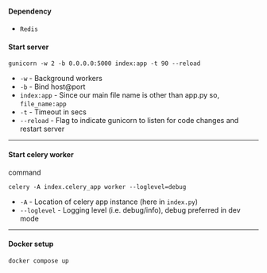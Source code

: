 #### Dependency

- ```Redis```

#### Start server

```commandline
gunicorn -w 2 -b 0.0.0.0:5000 index:app -t 90 --reload
```
- `-w` - Background workers
- `-b` - Bind host@port
- `index:app` - Since our main file name is other than app.py so, `file_name:app`
- `-t` - Timeout in secs
- `--reload` - Flag to indicate gunicorn to listen for code changes and restart server
_____________________________________________________
#### Start celery worker

command
```commandline
celery -A index.celery_app worker --loglevel=debug
```

- `-A` - Location of celery app instance (here in `index.py`)
- `--loglevel` - Logging level (i.e. debug/info), debug preferred in dev mode

________________________________________________

#### Docker setup

```commandline
docker compose up
```